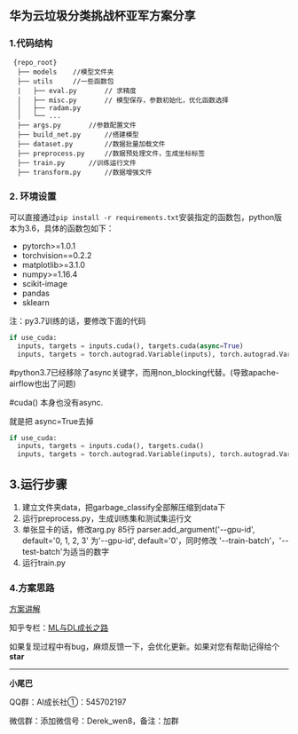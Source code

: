 ## 华为云垃圾分类挑战杯亚军方案分享

### 1.代码结构

```
 {repo_root}
  ├── models	//模型文件夹
  ├── utils		//一些函数包
  |   ├── eval.py		// 求精度
  │   ├── misc.py		// 模型保存，参数初始化，优化函数选择
  │   ├── radam.py
  │   └── ...
  ├── args.py		//参数配置文件
  ├── build_net.py		//搭建模型
  ├── dataset.py		//数据批量加载文件
  ├── preprocess.py		//数据预处理文件，生成坐标标签
  ├── train.py		//训练运行文件
  ├── transform.py		//数据增强文件
```

### 2. 环境设置

可以直接通过`pip install -r requirements.txt`安装指定的函数包，python版本为3.6，具体的函数包如下：

* pytorch>=1.0.1
* torchvision==0.2.2
* matplotlib>=3.1.0
* numpy>=1.16.4
* scikit-image
* pandas
* sklearn

注：py3.7训练的话，要修改下面的代码
```python
if use_cuda: 
  inputs, targets = inputs.cuda(), targets.cuda(async=True) 
  inputs, targets = torch.autograd.Variable(inputs), torch.autograd.Variable(targets)
```

\#python3.7已经移除了async关键字，而用non_blocking代替。(导致apache-airflow也出了问题)

\#cuda() 本身也没有async.

就是把 async=True去掉

```python
if use_cuda:
  inputs, targets = inputs.cuda(), targets.cuda()
  inputs, targets = torch.autograd.Variable(inputs), torch.autograd.Variable(targets)`
```

## 3.运行步骤

1. 建立文件夹data，把garbage_classify全部解压缩到data下
2. 运行preprocess.py，生成训练集和测试集运行文
3. 单张显卡的话，修改arg.py 85行 parser.add_argument('--gpu-id', default='0, 1, 2, 3' 为'--gpu-id', default='0'，同时修改 '--train-batch'，'--test-batch'为适当的数字
4. 运行train.py

### 4.方案思路

[方案讲解](https://mp.weixin.qq.com/s/7GhXMXQkBgH_JVcKMjCejQ)

知乎专栏：[ML与DL成长之路](https://zhuanlan.zhihu.com/ai-growth)

如果复现过程中有bug，麻烦反馈一下，会优化更新。如果对您有帮助记得给个**star**

---

**小尾巴**

QQ群：AI成长社①：545702197

微信群：添加微信号：Derek_wen8，备注：加群